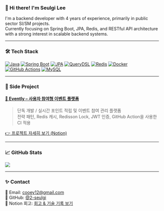 ### 👋 Hi there! I'm Seulgi Lee

I'm a backend developer with 4 years of experience, primarily in public sector SI/SM projects.  
Currently focusing on Spring Boot, JPA, Redis, and RESTful API architecture with a strong interest in scalable backend systems.

---

### 🛠 Tech Stack

[![Java](https://img.shields.io/badge/Java-007396?style=flat&logo=java&logoColor=white)](#)
[![Spring Boot](https://img.shields.io/badge/Spring_Boot-6DB33F?style=flat&logo=springboot&logoColor=white)](#)
[![JPA](https://img.shields.io/badge/JPA-59666C?style=flat&logo=hibernate&logoColor=white)](#)
[![QueryDSL](https://img.shields.io/badge/QueryDSL-009688?style=flat&logoColor=white)](#)
[![Redis](https://img.shields.io/badge/Redis-DC382D?style=flat&logo=redis&logoColor=white)](#)
[![Docker](https://img.shields.io/badge/Docker-2496ED?style=flat&logo=docker&logoColor=white)](#)
[![GitHub Actions](https://img.shields.io/badge/GitHub_Actions-2088FF?style=flat&logo=githubactions&logoColor=white)](#)
[![MySQL](https://img.shields.io/badge/MySQL-4479A1?style=flat&logo=mysql&logoColor=white)](#)

---

### 🎯 Side Project

#### [📌 Evently – 사용자 참여형 이벤트 플랫폼](https://github.com/2-seulgi/evently)
> 단독 개발 / 실시간 포인트 적립 및 이벤트 참여 관리 플랫폼  
> 전략 패턴, Redis 캐시, Redisson Lock, JWT 인증, GitHub Action을 사용한 CI 적용

[👉 프로젝트 자세히 보기 (Notion)](https://www.notion.so/20d15730d3ba80f4bbd6c0878d258db7?source=copy_link)

---

### 📈 GitHub Stats

<img src="https://github-readme-stats.vercel.app/api?username=2-seulgi&show_icons=true&theme=gotham" />

---

### ✨ Contact

📧 Email: cooey12@gmail.com  
🔗 GitHub: [@2-seulgi](https://github.com/2-seulgi)  
🔗 Notion 회고: [회고 & 기술 기록 보기](https://www.notion.so/78eb27f82a6b4cb19667f37c98389ef9?v=1f315730d3ba807d976a000cdcbb03e6&source=copy_link)
